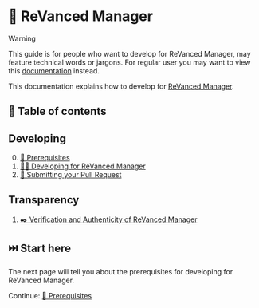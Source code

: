 # 💊 ReVanced Manager

> [!WARNING]
> This guide is for people who want to develop for ReVanced Manager, may feature technical words or jargons.
> For regular user you may want to view this [documentation](/docs/README.md) instead.

This documentation explains how to develop for [ReVanced Manager](https://github.com/ReVanced/revanced-manager).

## 📖 Table of contents

## Developing

0. [💼 Prerequisites](0_prerequisites.md)
1. [🧑‍💻 Developing for ReVanced Manager](1_developing.md)
2. [🎉 Submitting your Pull Request](2_submitting.md)

## Transparency

1. [✒️ Verification and Authenticity of ReVanced Manager](3_verifying.md)

## ⏭️ Start here

The next page will tell you about the prerequisites for developing for ReVanced Manager.

Continue: [💼 Prerequisites](0_prerequisites.md)
